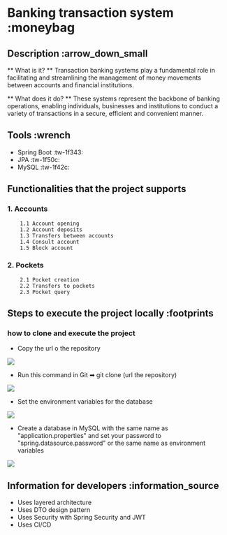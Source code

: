 # Banking transaction system :moneybag

## Description :arrow_down_small

** What is it? **
Transaction banking systems play a fundamental role in facilitating and streamlining the management of money movements between accounts and financial institutions.

** What does it do? **
These systems represent the backbone of banking operations, enabling individuals, businesses and institutions to conduct a variety of transactions in a secure, efficient and convenient manner.

## Tools :wrench

- Spring Boot :tw-1f343:
- JPA :tw-1f50c:
- MySQL :tw-1f42c:

## Functionalities that the project supports

### 1.  Accounts
		1.1 Account opening
		1.2 Account deposits
		1.3 Transfers between accounts
		1.4 Consult account
		1.5 Block account


### 2. Pockets
		2.1 Pocket creation
		2.2 Transfers to pockets
		2.3 Pocket query

## Steps to execute the project locally :footprints

### how to clone and execute the project

- Copy the url o the repository

![](https://blogs.sap.com/wp-content/uploads/2019/07/2019-07-12_11-18-03.jpg)

- Run this command in Git ➡ git clone (url the repository)

![](https://media.geeksforgeeks.org/wp-content/uploads/20190429235125/git-clone.png)

- Set the environment variables for the database

![](https://i.stack.imgur.com/sbbjc.png)

- Create a database in MySQL with the same name as 
  "application.properties" and set your password to 
  "spring.datasource.password" or the same name as environment variables 

![](https://gustavopeiretti.com/properties-file-spring-boot/spring-boot-property-file-example.png)

## Information for developers :information_source

- Uses layered architecture
- Uses DTO design pattern
- Uses Security with Spring Security and JWT
- Uses CI/CD